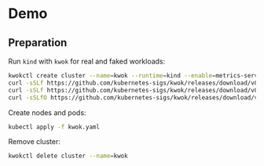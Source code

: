 # Demo

## Preparation

Run `kind` with `kwok` for real and faked workloads:

```bash
kwokctl create cluster --name=kwok --runtime=kind --enable=metrics-server
curl -sSLf https://github.com/kubernetes-sigs/kwok/releases/download/v0.7.0/kwok.yaml | kubectl apply -f -
curl -sSLf https://github.com/kubernetes-sigs/kwok/releases/download/v0.7.0/stage-fast.yaml | kubectl apply -f -
curl -sSLfO https://github.com/kubernetes-sigs/kwok/releases/download/v0.7.0/metrics-usage.yaml | kubectl apply -f -
```

Create nodes and pods:

```bash
kubectl apply -f kwok.yaml
```

Remove cluster:

```bash
kwokctl delete cluster --name=kwok
```
